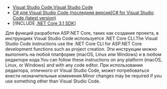 * [<span data-ttu-id="a9557-101">Visual Studio Code.</span><span class="sxs-lookup"><span data-stu-id="a9557-101">Visual Studio Code</span></span>](https://code.visualstudio.com/download)
* [<span data-ttu-id="a9557-102">C# для Visual Studio Code (последняя версия)</span><span class="sxs-lookup"><span data-stu-id="a9557-102">C# for Visual Studio Code (latest version)</span></span>](https://marketplace.visualstudio.com/items?itemName=ms-vscode.csharp)
* [!INCLUDE [.NET Core 3.1 SDK](~/includes/3.1-SDK.md)]

<span data-ttu-id="a9557-103">Для функций разработки ASP.NET Core, таких как создание проекта, в инструкциях Visual Studio Code используется .NET Core CLI.</span><span class="sxs-lookup"><span data-stu-id="a9557-103">The Visual Studio Code instructions use the .NET Core CLI for ASP.NET Core development functions such as project creation.</span></span> <span data-ttu-id="a9557-104">Эти инструкции можно выполнять на любой платформе (macOS, Linux или Windows) и в любом редакторе кода.</span><span class="sxs-lookup"><span data-stu-id="a9557-104">You can follow these instructions on any platform (macOS, Linux, or Windows) and with any code editor.</span></span> <span data-ttu-id="a9557-105">При использовании редактора, отличного от Visual Studio Code, может потребоваться внести незначительные изменения.</span><span class="sxs-lookup"><span data-stu-id="a9557-105">Minor changes may be required if you use something other than Visual Studio Code.</span></span>
